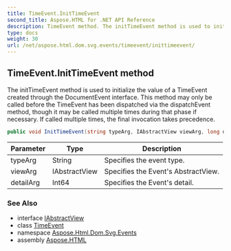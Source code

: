 ```yaml
---
title: TimeEvent.InitTimeEvent
second_title: Aspose.HTML for .NET API Reference
description: TimeEvent method. The initTimeEvent method is used to initialize the value of a TimeEvent created through the DocumentEvent interface. This method may only be called before the TimeEvent has been dispatched via the dispatchEvent method though it may be called multiple times during that phase if necessary. If called multiple times the final invocation takes precedence
type: docs
weight: 30
url: /net/aspose.html.dom.svg.events/timeevent/inittimeevent/
---
```

## TimeEvent.InitTimeEvent method

The initTimeEvent method is used to initialize the value of a TimeEvent created through the DocumentEvent interface. This method may only be called before the TimeEvent has been dispatched via the dispatchEvent method, though it may be called multiple times during that phase if necessary. If called multiple times, the final invocation takes precedence.

```csharp
public void InitTimeEvent(string typeArg, IAbstractView viewArg, long detailArg)
```

| Parameter | Type | Description |
| --- | --- | --- |
| typeArg | String | Specifies the event type. |
| viewArg | IAbstractView | Specifies the Event's AbstractView. |
| detailArg | Int64 | Specifies the Event's detail. |

### See Also

* interface [IAbstractView](../../../aspose.html.dom.views/iabstractview/)
* class [TimeEvent](../)
* namespace [Aspose.Html.Dom.Svg.Events](../../../aspose.html.dom.svg.events/)
* assembly [Aspose.HTML](../../../)

